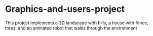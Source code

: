 # Graphics-and-users-project
This project implements a 3D landscape with hills, a house with fence, trees, and an animated robot that walks through the environment
